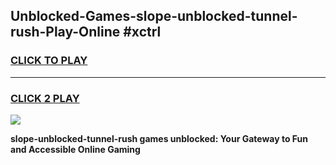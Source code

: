 
## Unblocked-Games-slope-unblocked-tunnel-rush-Play-Online #xctrl
<h3>
<a href="https://news.freeplayer.one?title=slope-unblocked-tunnel-rush&ref=3">CLICK TO PLAY</a></h3>
<hr>

<h3>
<a href="https://news.freeplayer.one?title=slope-unblocked-tunnel-rush&ref=3">CLICK 2 PLAY</a>
  
</h3>

<a href="https://news.freeplayer.one?title=slope-unblocked-tunnel-rush&ref=3"><img src="https://clearcache.store/games.png"></a>


**slope-unblocked-tunnel-rush games unblocked: Your Gateway to Fun and Accessible Online Gaming**
